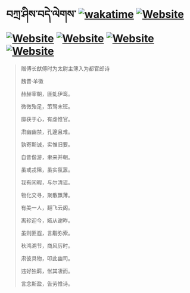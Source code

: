 # བཀྲ་ཤིས་བདེ་ལེགས་	[![wakatime](https://wakatime.com/badge/user/5043ee4a-e361-4607-9d47-d557f2005d05.svg)](https://wakatime.com/@5043ee4a-e361-4607-9d47-d557f2005d05)	[![Website](https://img.shields.io/website?label=&up_color=orange&up_message=Tianchi&url=https%3A%2F%2Fshields.io)](https://tianchi.aliyun.com/home/science/scienceDetail?userId=1095279182618)	[![Website](https://img.shields.io/website?label=&up_color=green&up_message=Yuque&url=https%3A%2F%2Fshields.io)](https://www.yuque.com/ivanaxu)	[![Website](https://img.shields.io/website?label=&up_color=yellow&up_message=Leetcode&url=https%3A%2F%2Fshields.io)](https://leetcode.cn/u/ivanaxu)	[![Website](https://img.shields.io/website?label=&up_color=violet&up_message=AIstudio&url=https%3A%2F%2Fshields.io)](https://aistudio.baidu.com/aistudio/personalcenter/thirdview/979775)	[![Website](https://img.shields.io/website?label=&up_color=red&up_message=Gitee&url=https%3A%2F%2Fshields.io)](https://gitee.com/IvanaXu)
> 赠傅长猷傅时为太尉主簿入为都官郎诗
>
> 魏晋·羊徽
>
> 赫赫宰朝，匪虬伊鸾。
> 
> 微微殆足，策驽末班。
> 
> 靡获于心，有虔惟官。
> 
> 肃幽幽禁，孔邃且难。
> 
> 孰寄斯诚，实惟旧要。
> 
> 自昔偕游，聿来并朝。
> 
> 虽或戎阻，虽实氛嚣。
> 
> 我有闲暇，与尔清谣。
> 
> 物化交寻，聚散飘薄。
> 
> 有美一人，翻飞云阁。
> 
> 离轸迎今，嬿从谢昨。
> 
> 虽则匪遐，言觏弥索。
> 
> 秋鸿溯节，商风厉时。
> 
> 肃彼具物，叩此幽司。
> 
> 违好独羁，怅其凄而。
> 
> 言念斯盈，告劳惟诗。

